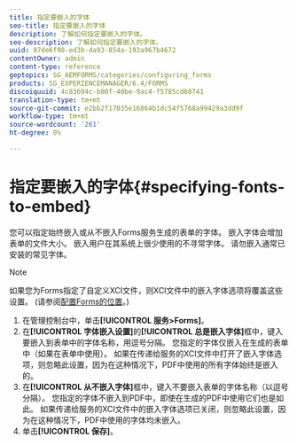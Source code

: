 ```yaml
---
title: 指定要嵌入的字体
seo-title: 指定要嵌入的字体
description: 了解如何指定要嵌入的字体。
seo-description: 了解如何指定要嵌入的字体。
uuid: 97de6f98-ed3b-4a93-854a-193a967b4672
contentOwner: admin
content-type: reference
geptopics: SG_AEMFORMS/categories/configuring_forms
products: SG_EXPERIENCEMANAGER/6.4/FORMS
discoiquuid: 4c83694c-b00f-40be-9ac4-f5785cd60741
translation-type: tm+mt
source-git-commit: e2bb2f17035e16864b1dc54f5768a99429a3dd9f
workflow-type: tm+mt
source-wordcount: '261'
ht-degree: 0%

---
```



# 指定要嵌入的字体{#specifying-fonts-to-embed}

您可以指定始终嵌入或从不嵌入Forms服务生成的表单的字体。 嵌入字体会增加表单的文件大小。 嵌入用户在其系统上很少使用的不寻常字体。 请勿嵌入通常已安装的常见字体。

>[!NOTE]
>
>如果您为Forms指定了自定义XCI文件，则XCI文件中的嵌入字体选项将覆盖这些设置。 (请参阅[配置Forms的位置](/help/forms/using/admin-help/configuring-locations-forms.md#configuring-locations-for-forms)。)

1. 在管理控制台中，单击&#x200B;**[!UICONTROL 服务>Forms]**。
1. 在&#x200B;**[!UICONTROL 字体嵌入设置]**&#x200B;的&#x200B;**[!UICONTROL 总是嵌入字体]**&#x200B;框中，键入要嵌入到表单中的字体名称，用逗号分隔。 您指定的字体仅嵌入在生成的表单中（如果在表单中使用）。 如果在传递给服务的XCI文件中打开了嵌入字体选项，则忽略此设置，因为在这种情况下，PDF中使用的所有字体始终是嵌入的。
1. 在&#x200B;**[!UICONTROL 从不嵌入字体]**&#x200B;框中，键入不要嵌入表单的字体名称（以逗号分隔）。 您指定的字体不嵌入到PDF中，即使在生成的PDF中使用它们也是如此。 如果传递给服务的XCI文件中的嵌入字体选项已关闭，则忽略此设置，因为在这种情况下，PDF中使用的字体均未嵌入。
1. 单击&#x200B;**[!UICONTROL 保存]**。

